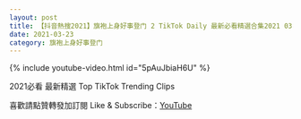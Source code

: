 ```yaml
---
layout: post
title: 【抖音熱搜2021】旗袍上身好事登门 2 TikTok Daily 最新必看精選合集2021 03 23
date: 2021-03-23
category: 旗袍上身好事登门
---
```


{% include youtube-video.html id="5pAuJbiaH6U" %}

2021必看 最新精選 Top TikTok Trending Clips

喜歡請點贊轉發加訂閱 Like & Subscribe：[YouTube](https://www.youtube.com/channel/UCAoR7VcanIPd04uEq_GIylA/videos)

